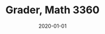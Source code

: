 ---
title: "Grader, Math 3360"
collection: teaching
type: "Undergraduate course"
permalink: /teaching/2020-sp
venue: "Cornell University"
date: 2020-01-01
location: "Ithaca, New York"
---